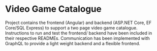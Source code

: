 # Video Game Catalogue

Project contains the frontend (Angular) and backend (ASP.NET Core, EF Core/SQL Express) to support a two page video game catalogue. Instructions to run and test the frontend/ backend have been included in their respective READMEs. Communication has been implemented with GraphQL to provide a light weight backend and a flexible frontend.
